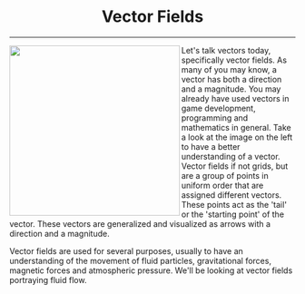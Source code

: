 <div align="center">
    <h1>Vector Fields</h1>
</div>
<hr/>

<img align="left" src="https://user-images.githubusercontent.com/74130881/136701095-e8d9e525-e933-4e8a-86f7-61b70065d49b.png" width="300px" /> Let's talk vectors today, specifically vector fields. As many of you may know, a vector has both a direction and a magnitude. You may already have used vectors in game development, programming and mathematics in general. Take a look at the image on the left to have a better understanding of a vector. Vector fields if not grids, but are a group of points in uniform order that are assigned different vectors. These points act as the 'tail' or the 'starting point' of the vector. These vectors are generalized and visualized as arrows with a direction and a magnitude.

Vector fields are used for several purposes, usually to have an understanding of the movement of fluid particles, gravitational forces, magnetic forces and atmospheric pressure. We'll be looking at vector fields portraying fluid flow. 

